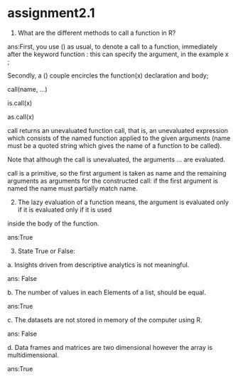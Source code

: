 # assignment2.1
1. What are the different methods to call a function in R? 

ans:First, you use () as usual, to denote a call to a function, immediately after the keyword function : this can specify the argument, in the example x ;

Secondly, a () couple encircles the function(x) declaration and body;

call(name, …)

is.call(x)

as.call(x)

call returns an unevaluated function call, that is, an unevaluated expression which consists of the named function applied to the given arguments (name must be a quoted string which gives the name of a function to be called). 

Note that although the call is unevaluated, the arguments … are evaluated.

call is a primitive, so the first argument is taken as name and the remaining arguments as arguments for the constructed call: if the first argument is named the name must partially match name.



2. The lazy evaluation of a function means, the argument is evaluated only if it is evaluated only if it is used 

inside the body of the function.

ans:True 



3. State True or False: 

a. Insights driven from descriptive analytics is not meaningful.

ans: False 

b. The number of values in each Elements of a list, should be equal. 

ans:True 

c. The datasets are not stored in memory of the computer using R.

ans: False 

d. Data frames and matrices are two dimensional however the array is multidimensional.

ans:True  
